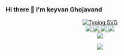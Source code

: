 ### Hi there 👋 I'm keyvan Ghojavand

<!--
**keyvan-qjd/keyvan-qjd** is a ✨ _special_ ✨ repository because its `README.md` (this file) appears on your GitHub profile.

Here are some ideas to get you started:

- 🔭 I’m currently working on ...
- 🌱 I’m currently learning ...
- 👯 I’m looking to collaborate on ...
- 🤔 I’m looking for help with ...
- 💬 Ask me about ...
- 📫 How to reach me: ...
- 😄 Pronouns: ...
- ⚡ Fun fact: ...
-->
<p align="center">
<a href="https://github.com/keyvan-qjd">
    <img src="https://readme-typing-svg.demolab.com?font=Firacode&size=24&duration=3000&pause=500&color=AE87FF&multiline=true&center=true&vCenter=true&width=265&height=124&lines=Keyvan+Ghojavand;Midlevel; Front-End Developer" alt="Typing SVG" />
</a>
<br/>

<a href="https://github.com/keyvan-qjd">
    <img src="https://img.shields.io/badge/matinsoleymni-red?style=flat-square">
</a> 
<a href="https://t.me/soleymnimatin">
    <img src="https://img.shields.io/badge/Channel-blue?style=flat-square&logo=telegram">
</a> 
<a href="https://www.linkedin.com/in/keyvan-qjd">
    <img src="https://img.shields.io/badge/-Linkedin-blue?style=flat-square&logo=linkedin">
</a>
<a href="mailto:keyvanoogh@gmail.com">
    <img src="https://img.shields.io/badge/-Email-red?style=flat-square&logo=gmail&logoColor=white">
</a>
<br/> 

<a href="https://github.com/keyvan-qjd">
    <img src="https://github-stats-alpha.vercel.app/api?username=keyvan-qjd&cc=22272e&tc=37BCF6&ic=AE87FF&bc=AE87FF">
</a>
<br>
</p>

<a href="https://github.com/keyvan-qjd">
    <p align="center">
         <img src="https://skillicons.dev/icons?i=xd,figma,github,vscode,linkedin,postman,git,alpinejs,vue,js,jquery,laravel,linux,md,nuxtjs,php,mysql,html,css,py,sass,tailwind,ts,solidity&perline=8" />
    </p>
   
</a>
